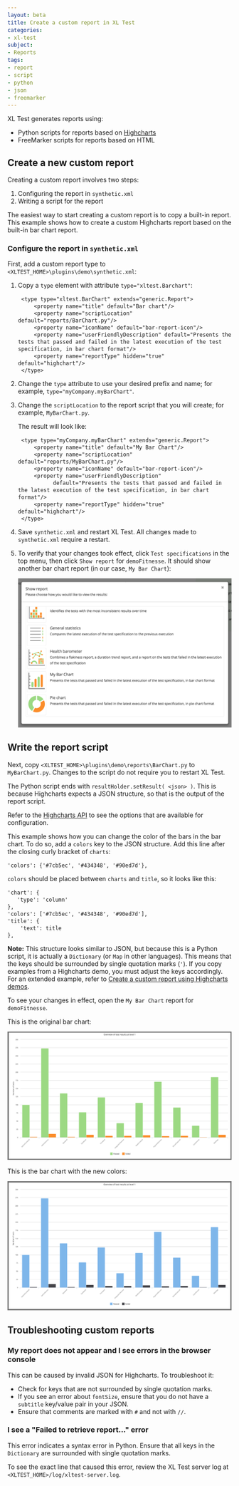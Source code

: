 ```yaml
---
layout: beta
title: Create a custom report in XL Test
categories:
- xl-test
subject:
- Reports
tags:
- report
- script
- python
- json
- freemarker
---
```


XL Test generates reports using:

* Python scripts for reports based on [Highcharts](http://www.highcharts.com/)
* FreeMarker scripts for reports based on HTML 

## Create a new custom report

Creating a custom report involves two steps:

1. Configuring the report in `synthetic.xml`
1. Writing a script for the report

The easiest way to start creating a custom report is to copy a built-in report. This example shows how to create a custom Highcharts report based on the built-in bar chart report.

### Configure the report in `synthetic.xml`

First, add a custom report type to `<XLTEST_HOME>\plugins\demo\synthetic.xml`:

1. Copy a `type` element with attribute `type="xltest.Barchart"`:

        <type type="xltest.BarChart" extends="generic.Report">
            <property name="title" default="Bar chart"/>
            <property name="scriptLocation" default="reports/BarChart.py"/>
            <property name="iconName" default="bar-report-icon"/>
            <property name="userFriendlyDescription" default="Presents the tests that passed and failed in the latest execution of the test specification, in bar chart format"/>
            <property name="reportType" hidden="true" default="highchart"/>
        </type>
    
1. Change the `type` attribute to use your desired prefix and name; for example, `type="myCompany.myBarChart"`.
1. Change the `scriptLocation` to the report script that you will create; for example, `MyBarChart.py`.

    The result will look like:

        <type type="myCompany.myBarChart" extends="generic.Report">
            <property name="title" default="My Bar Chart"/>
            <property name="scriptLocation" default="reports/MyBarChart.py"/>
            <property name="iconName" default="bar-report-icon"/>
            <property name="userFriendlyDescription"
                  default="Presents the tests that passed and failed in the latest execution of the test specification, in bar chart format"/>
            <property name="reportType" hidden="true" default="highchart"/>
        </type>

1. Save `synthetic.xml` and restart XL Test. All changes made to `synthetic.xml` require a restart.
1. To verify that your changes took effect, click `Test specifications` in the top menu, then click `Show report` for `demoFitnesse`. It should show another bar chart report (in our case, `My Bar Chart`):

    ![demoFitnesse reports with new custom report](images/report-list-with-custom-report.png)

## Write the report script

Next, copy `<XLTEST_HOME>\plugins\demo\reports\BarChart.py` to `MyBarChart.py`. Changes to the script do not require you to restart XL Test.

The Python script ends with `resultHolder.setResult( <json> )`. This is because Highcharts expects a JSON structure, so that is the output of the report script. 

Refer to the [Highcharts API](http://api.highcharts.com/highcharts) to see the options that are available for configuration.

This example shows how you can change the color of the bars in the bar chart. To do so, add a `colors` key to the JSON structure. Add this line after the closing curly bracket of `charts`:

    'colors': {'#7cb5ec', '#434348', '#90ed7d'},

`colors` should be placed between `charts` and `title`, so it looks like this:

    'chart': {
       'type': 'column'
    },
    'colors': ['#7cb5ec', '#434348', '#90ed7d'],
    'title': {
        'text': title
    },

**Note:** This structure looks similar to JSON, but because this is a Python script, it is actually a `Dictionary` (or `Map` in other languages). This means that the keys should be surrounded by single quotation marks (`'`). If you copy examples from a Highcharts demo, you must adjust the keys accordingly. For an extended example, refer to [Create a custom report using Highcharts demos](create-a-custom-report-using-highcharts-demos).

To see your changes in effect, open the `My Bar Chart` report for `demoFitnesse`.

This is the original bar chart:

![image](images/bar-chart-original.png)

This is the bar chart with the new colors:

![image](images/bar-chart-modified-color.png)

## Troubleshooting custom reports

### My report does not appear and I see errors in the browser console

This can be caused by invalid JSON for Highcharts. To troubleshoot it:

* Check for keys that are not surrounded by single quotation marks.
* If you see an error about `fontSize`, ensure that you do not have a `subtitle` key/value pair in your JSON.
* Ensure that comments are marked with `#` and not with `//`.

### I see a "Failed to retrieve report..." error

This error indicates a syntax error in Python. Ensure that all keys in the `Dictionary` are surrounded with single quotation marks.

To see the exact line that caused this error, review the XL Test server log at `<XLTEST_HOME>/log/xltest-server.log`.
